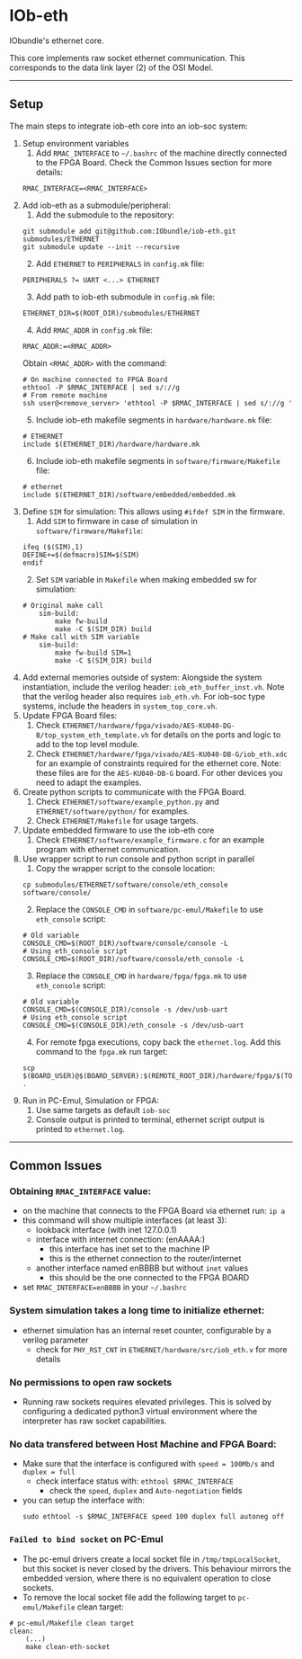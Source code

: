 # IOb-eth
IObundle's ethernet core.

This core implements raw socket ethernet communication. This corresponds to the
data link layer (2) of the OSI Model.

* * *
## Setup
The main steps to integrate iob-eth core into an iob-soc system:
1. Setup environment variables
    1. Add `RMAC_INTERFACE` to `~/.bashrc` of the machine directly connected to
    the FPGA Board. Check the Common Issues section for more details:
    ```
    RMAC_INTERFACE=<RMAC_INTERFACE>
    ``` 
2. Add iob-eth as a submodule/peripheral:
    1. Add the submodule to the repository:
    ```
    git submodule add git@github.com:IObundle/iob-eth.git submodules/ETHERNET
    git submodule update --init --recursive
    ```
    2. Add `ETHERNET` to `PERIPHERALS` in `config.mk` file:
    ```
    PERIPHERALS ?= UART <...> ETHERNET
    ```
    3. Add path to iob-eth submodule in `config.mk` file:
    ```
    ETHERNET_DIR=$(ROOT_DIR)/submodules/ETHERNET
    ```
    4. Add `RMAC_ADDR` in `config.mk` file:
    ```
    RMAC_ADDR:=<RMAC_ADDR>
    ```
    Obtain `<RMAC_ADDR>` with the command:
    ```
    # On machine connected to FPGA Board
    ethtool -P $RMAC_INTERFACE | sed s/://g
    # From remote machine
    ssh user@<remove_server> 'ethtool -P $RMAC_INTERFACE | sed s/://g '
    ```
    5. Include iob-eth makefile segments in `hardware/hardware.mk` file:
    ```
    # ETHERNET
    include $(ETHERNET_DIR)/hardware/hardware.mk
    ```
    6. Include iob-eth makefile segments in `software/firmware/Makefile` file:
    ```
    # ethernet
    include $(ETHERNET_DIR)/software/embedded/embedded.mk
    ```
3. Define `SIM` for simulation:
    This allows using `#ifdef SIM` in the firmware.
    1. Add `SIM` to firmware in case of simulation in
       `software/firmware/Makefile`:
    ```Make
    ifeq ($(SIM),1)
    DEFINE+=$(defmacro)SIM=$(SIM)
    endif
    ```
    2. Set `SIM` variable in `Makefile` when making embedded sw for simulation:
    ```Make
    # Original make call
        sim-build:
            make fw-build
            make -C $(SIM_DIR) build
    # Make call with SIM variable
        sim-build:
            make fw-build SIM=1
            make -C $(SIM_DIR) build
    ```
4. Add external memories outside of system:
    Alongside the system instantiation, include the verilog header:
    `iob_eth_buffer_inst.vh`. Note that the verilog header also requires
    `iob_eth.vh`.
    For iob-soc type systems, include the headers in `system_top_core.vh`.
5. Update FPGA Board files:
    1. Check 
    `ETHERNET/hardware/fpga/vivado/AES-KU040-DG-B/top_system_eth_template.vh`
    for details on the ports and logic to add to the top level module.
    2. Check `ETHERNET/hardware/fpga/vivado/AES-KU040-DB-G/iob_eth.xdc` for an
    example of constraints required for the ethernet core.
    Note: these files are for the `AES-KU040-DB-G` board. For other devices you
    need to adapt the examples.
6. Create python scripts to communicate with the FPGA Board.
    1. Check `ETHERNET/software/example_python.py` and
       `ETHERNET/software/python/` for examples.
    2. Check `ETHERNET/Makefile` for usage targets.
7. Update embedded firmware to use the iob-eth core
    1. Check `ETHERNET/software/example_firmware.c` for an example program with
    ethernet communication.
8. Use wrapper script to run console and python script in parallel
    1. Copy the wrapper script to the console location:
    ```
    cp submodules/ETHERNET/software/console/eth_console software/console/
    ```
    2. Replace the `CONSOLE_CMD` in `software/pc-emul/Makefile` to use
       `eth_console` script:
    ```Make
    # Old variable
    CONSOLE_CMD=$(ROOT_DIR)/software/console/console -L
    # Using eth_console script
    CONSOLE_CMD=$(ROOT_DIR)/software/console/eth_console -L
    ```
    3. Replace the `CONSOLE_CMD` in `hardware/fpga/fpga.mk` to use
       `eth_console` script:
    ```Make
    # Old variable
    CONSOLE_CMD=$(CONSOLE_DIR)/console -s /dev/usb-uart
    # Using eth_console script
    CONSOLE_CMD=$(CONSOLE_DIR)/eth_console -s /dev/usb-uart
    ```
    4. For remote fpga executions, copy back the `ethernet.log`. Add this
       command to the `fpga.mk` run target:
    ```Make
	scp $(BOARD_USER)@$(BOARD_SERVER):$(REMOTE_ROOT_DIR)/hardware/fpga/$(TOOL)/$(BOARD)/ethernet.log .
    ```
9. Run in PC-Emul, Simulation or FPGA:
    1. Use same targets as default `iob-soc`
    2. Console output is printed to terminal, ethernet script output is printed
       to `ethernet.log`.

* * *
## Common Issues
### Obtaining `RMAC_INTERFACE` value:
- on the machine that connects to the FPGA Board via ethernet run: `ip a`
- this command will show multiple interfaces (at least 3):
  - lookback interface (with inet 127.0.0.1)
  - interface with internet connection: (enAAAA:)
    - this interface has inet set to the machine IP
    - this is the ethernet connection to the router/internet
  - another interface named enBBBB but without `inet` values
    - this should be the one connected to the FPGA BOARD
- set `RMAC_INTERFACE=enBBBB` in your `~/.bashrc`
### System simulation takes a long time to initialize ethernet:
- ethernet simulation has an internal reset counter, configurable by a verilog parameter
  - check for `PHY_RST_CNT` in `ETHERNET/hardware/src/iob_eth.v` for more details
### No permissions to open raw sockets
- Running raw sockets requires elevated privileges. This is solved by 
configuring a dedicated python3 virtual environment where the interpreter has 
raw socket capabilities.
### No data transfered between Host Machine and FPGA Board:
- Make sure that the interface is configured with `speed = 100Mb/s` and `duplex = full`
  - check interface status with: `ethtool $RMAC_INTERFACE`
    - check the `speed`, `duplex` and `Auto-negotiation` fields
- you can setup the interface with:
  ```
  sudo ethtool -s $RMAC_INTERFACE speed 100 duplex full autoneg off
  ```
### `Failed to bind socket` on PC-Emul
- The pc-emul drivers create a local socket file in `/tmp/tmpLocalSocket`, but
  this socket is never closed by the drivers. This behaviour mirrors the
  embedded version, where there is no equivalent operation to close sockets.
- To remove the local socket file add the following target to `pc-emul/Makefile` clean target:
```Make
# pc-emul/Makefile clean target
clean:
    (...)
    make clean-eth-socket
```
